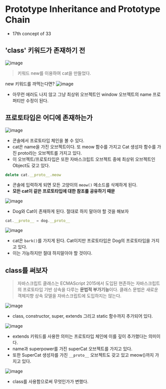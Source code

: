 # Prototype Inheritance and Prototype Chain

- 17th concept of 33

## 'class' 키워드가 존재하기 전

![image](https://user-images.githubusercontent.com/52696993/73251078-945de680-41fb-11ea-9ef9-c75d560df5c1.png)

> 키워드 new를 이용하여 cat을 만들었다.

new 키워드를 까먹는다면?
![image](https://user-images.githubusercontent.com/52696993/73251203-d424ce00-41fb-11ea-9b77-0a9999104dcc.png)
- 아무런 에러도 나지 않고 그냥 최상위 오브젝트인 window 오브젝트의 name 프로퍼티만 수정이 된다.

## 프로토타입은 어디에 존재하는가

![image](https://user-images.githubusercontent.com/52696993/73251259-f1f23300-41fb-11ea-9835-bcf85414351f.png)
- 콘솔에서 프로토타입 체인을 볼 수 있다.
- cat은 name을 가진 오브젝트이다. 또 meow 함수를 가지고 Cat 생성자 함수를 가진 proto라는 오브젝트를 가지고 있다.
- 이 오브젝트/프로토타입은 또한 자바스크립트 오브젝트 중에 최상위 오브젝트인 Object도 갖고 있다.

```js
delete cat.__proto__.meow
```
- 콘솔에 입력하게 되면 모든 고양이의 `meow()` 메소드를 삭제하게 된다. 
- **모든 cat이 같은 프로토타입에 대한 참조를 공유하기 때문**

![image](https://user-images.githubusercontent.com/52696993/73252701-82317780-41fe-11ea-815a-0cc005d8a866.png)

- Dog와 Cat이 존재하게 된다. 절대로 하지 말아야 할 것을 해보자

```js
cat.__proto__ = dog.__proto__
```

![image](https://user-images.githubusercontent.com/52696993/73252820-bc9b1480-41fe-11ea-9b8c-9255cfca072c.png)

- cat은 `bark()`를 가지게 된다. Cat이지만 프로토타입은 Dog의 프로토타입을 가지고 있다.
- 이는 가능하지만 절대 하지말아야 할 것이다.


## class를 써보자

> 자바스크립트 클래스는 ECMAScript 2015에서 도입된 현존하는 자바스크립트의 프로토타입 기반 상속을 다루는 **문법적 부가기능**이다. 클래스 문법은 새로운 객체지향 상속 모델을 자바스크립트에 도입하지는 않는다.

![image](https://user-images.githubusercontent.com/52696993/73254381-a6db1e80-4201-11ea-896e-eb7aab85000f.png)

- class, constructor, super, extends 그리고 static 함수까지 추가되어 있다.

![image](https://user-images.githubusercontent.com/52696993/73434750-afab2c00-438a-11ea-9f99-92031950a167.png)

- extends 키워드를 사용한 의미는 프로토타입 체인에 이를 깊이 추가했다는 의미이다. 
- name과 superpower를 가진 superCat 오브젝트를 가지고 있다.
- 또한 SuperCat 생성자를 가진 `__proto__` 오브젝트도 갖고 있고 meow()까지 가지고 있다.

![image](https://user-images.githubusercontent.com/52696993/73434922-00228980-438b-11ea-8067-e88f939c1e7c.png)

- class를 사용함으로써 무엇인가가 변했다.